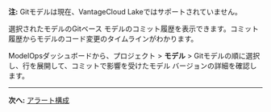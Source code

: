 **注:** Gitモデルは現在、VantageCloud Lakeではサポートされていません。

選択されたモデルのGitベース モデルのコミット履歴を表示できます。コミット履歴からモデルのコード変更のタイムラインがわかります。

ModelOpsダッシュボードから、プロジェクト > **モデル** > Gitモデルの順に選択し、行を展開して、コミットで影響を受けたモデル バージョンの詳細を確認します。

---

**次へ:** [アラート構成](sdn1725408878969.md)

